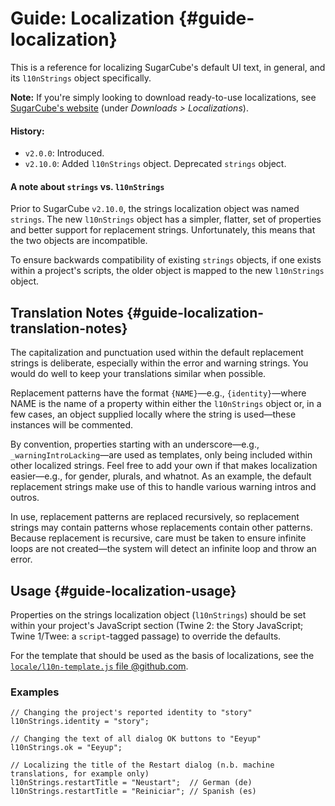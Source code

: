 <!-- ***********************************************************************************************
	Guide: Localization
************************************************************************************************ -->
# Guide: Localization {#guide-localization}

This is a reference for localizing SugarCube's default UI text, in general, and its `l10nStrings` object specifically.

<p role="note"><b>Note:</b>
If you're simply looking to download ready-to-use localizations, see <a href="http://www.motoslave.net/sugarcube/2/#downloads">SugarCube's website</a> (under <em>Downloads &gt; Localizations</em>).
</p>

#### History:

* `v2.0.0`: Introduced.
* `v2.10.0`: Added `l10nStrings` object.  Deprecated `strings` object.

#### A note about `strings` vs. `l10nStrings`

Prior to SugarCube `v2.10.0`, the strings localization object was named `strings`.  The new `l10nStrings` object has a simpler, flatter, set of properties and better support for replacement strings.  Unfortunately, this means that the two objects are incompatible.

To ensure backwards compatibility of existing `strings` objects, if one exists within a project's scripts, the older object is mapped to the new `l10nStrings` object.


<!-- ***************************************************************************
	Translation Notes
**************************************************************************** -->
## Translation Notes {#guide-localization-translation-notes}

The capitalization and punctuation used within the default replacement strings is deliberate, especially within the error and warning strings.  You would do well to keep your translations similar when possible.

Replacement patterns have the format `{NAME}`—e.g., `{identity}`—where NAME is the name of a property within either the `l10nStrings` object or, in a few cases, an object supplied locally where the string is used—these instances will be commented.

By convention, properties starting with an underscore—e.g., `_warningIntroLacking`—are used as templates, only being included within other localized strings.  Feel free to add your own if that makes localization easier—e.g., for gender, plurals, and whatnot.  As an example, the default replacement strings make use of this to handle various warning intros and outros.

In use, replacement patterns are replaced recursively, so replacement strings may contain patterns whose replacements contain other patterns.  Because replacement is recursive, care must be taken to ensure infinite loops are not created—the system will detect an infinite loop and throw an error.


<!-- ***************************************************************************
	Usage
**************************************************************************** -->
## Usage {#guide-localization-usage}

Properties on the strings localization object (`l10nStrings`) should be set within your project's JavaScript section (Twine&nbsp;2: the Story JavaScript; Twine&nbsp;1/Twee: a <code>script</code>-tagged passage) to override the defaults.

For the template that should be used as the basis of localizations, see the [`locale/l10n-template.js` file @github.com](https://github.com/tmedwards/sugarcube-2/tree/develop/locale/).

### Examples

```
// Changing the project's reported identity to "story"
l10nStrings.identity = "story";

// Changing the text of all dialog OK buttons to "Eeyup"
l10nStrings.ok = "Eeyup";

// Localizing the title of the Restart dialog (n.b. machine translations, for example only)
l10nStrings.restartTitle = "Neustart";  // German (de)
l10nStrings.restartTitle = "Reiniciar"; // Spanish (es)
```
